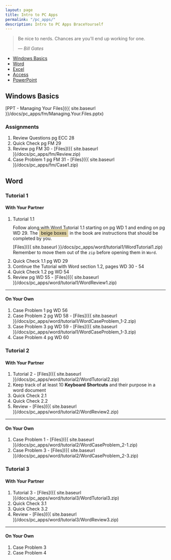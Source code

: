 ```yaml
---
layout: page
title: Intro to PC Apps
permalink: "/pc_apps/"
description: Intro to PC Apps BraceYourself
---
```


> Be nice to nerds. Chances are you'll end up working for one.
>
> &mdash; <cite>Bill Gates</cite>

  * [Windows Basics](#windows)
  * [Word](#word)
  * [Excel](#excel)
  * [Access](#access)
  * [PowerPoint](#powerpoint)

<span id="windows"></span>

## Windows Basics

[PPT - Managing Your Files]({{ site.baseurl }}/docs/pc_apps/fm/Managing.Your.Files.pptx)

### Assignments

  1. Review Questions pg ECC 28
  2. Quick Check pg FM 29
  3. Review pg FM 30 - [Files]({{ site.baseurl }}/docs/pc_apps/fm/Review.zip)
  3. Case Problem 1 pg FM 31 - [Files]({{ site.baseurl }}/docs/pc_apps/fm/Case1.zip)

## Word

### Tutorial 1

<h4 class="boxed">With Your Partner</h4>
<div markdown="1" class="box partner">

  1. Tutorial 1.1 <span style="display: block; padding-top: 10px;">Follow along with Word Tutorial 1.1 starting on pg WD 1 and ending on pg WD 29. The <span style="background: #ddd0a2; padding: 4px 6px;">beige boxes</span> in the book are instructions that should be completed by you.</span>
  <span style="display: block; padding-top: 10px;padding-bottom: 10px;">[Files]({{ site.baseurl }}/docs/pc_apps/word/tutorial1/WordTutorial1.zip)<br>Remember to move them out of the <code>zip</code> before opening them in <code>Word</code>.</span>
  2. Quick Check 1.1 pg WD 29
  3. Continue the Tutorial with Word section 1.2, pages WD 30 - 54
  4. Quick Check 1.2 pg WD 54
  5. Review pg WD 55 - [Files]({{ site.baseurl }}/docs/pc_apps/word/tutorial1/WordReview1.zip)

</div>

<hr class="boxed">

<h4 class="boxed">On Your Own</h4>
<div markdown="1" class="box own">

  1. Case Problem 1 pg WD 56
  2. Case Problem 2 pg WD 58 - [Files]({{ site.baseurl }}/docs/pc_apps/word/tutorial1/WordCaseProblem_1-2.zip)
  3. Case Problem 3 pg WD 59 - [Files]({{ site.baseurl }}/docs/pc_apps/word/tutorial1/WordCaseProblem_1-3.zip)
  4. Case Problem 4 pg WD 60
</div>

### Tutorial 2

<h4 class="boxed">With Your Partner</h4>
<div markdown="1" class="box partner">

  1. Tutorial 2 - [Files]({{ site.baseurl }}/docs/pc_apps/word/tutorial2/WordTutorial2.zip)
  2. Keep track of at least 10 **Keyboard Shortcuts** and their purpose in a word document
  3. Quick Check 2.1
  4. Quick Check 2.2
  5. Review - [Files]({{ site.baseurl }}/docs/pc_apps/word/tutorial2/WordReview2.zip)

</div>

<hr class="boxed">

<h4 class="boxed">On Your Own</h4>
<div markdown="1" class="box own">

  1. Case Problem 1 - [Files]({{ site.baseurl }}/docs/pc_apps/word/tutorial2/WordCaseProblem_2-1.zip)
  2. Case Problem 3 - [Files]({{ site.baseurl }}/docs/pc_apps/word/tutorial2/WordCaseProblem_2-3.zip)

</div>

### Tutorial 3

<h4 class="boxed">With Your Partner</h4>
<div markdown="1" class="box partner">

  1. Tutorial 3 - [Files]({{ site.baseurl }}/docs/pc_apps/word/tutorial3/WordTutorial3.zip)
  2. Quick Check 3.1
  3. Quick Check 3.2
  4. Review - [Files]({{ site.baseurl }}/docs/pc_apps/word/tutorial3/WordReview3.zip)

</div>

<hr class="boxed">

<h4 class="boxed">On Your Own</h4>
<div markdown="1" class="box own">

  1. Case Problem 3
  2. Case Problem 4

</div>